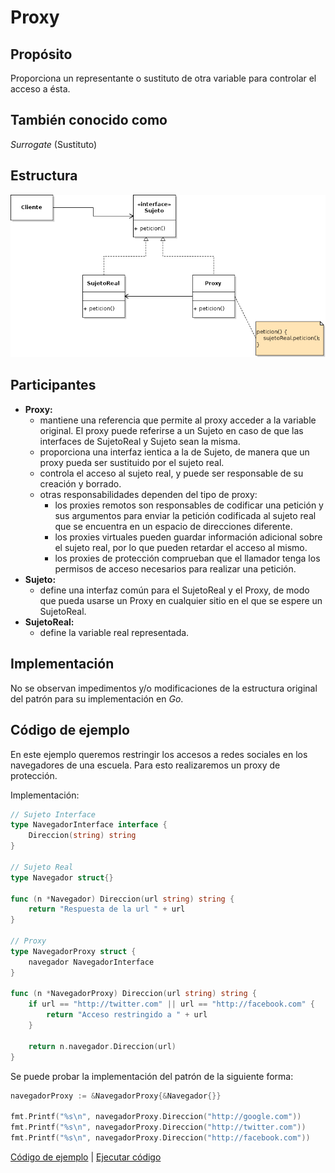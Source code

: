 # Proxy

## Propósito

Proporciona un representante o sustituto de otra variable para controlar el acceso a ésta.

## También conocido como

_Surrogate_ \(Sustituto\)

## Estructura

![](../../../.gitbook/assets/proxy.png)

## Participantes

* **Proxy:**
  * mantiene una referencia que permite al proxy acceder a la variable original. El proxy puede referirse a un Sujeto en caso de que las interfaces de SujetoReal y Sujeto sean la misma.
  * proporciona una interfaz ientica a la de Sujeto, de manera que un proxy pueda ser sustituido por el sujeto real.
  * controla el acceso al sujeto real, y puede ser responsable de su creación y borrado.
  * otras responsabilidades dependen del tipo de proxy:
    * los proxies remotos son responsables de codificar una petición y sus argumentos para enviar la petición codificada al sujeto real que se encuentra en un espacio de direcciones diferente.
    * los proxies virtuales pueden guardar información adicional sobre el sujeto real, por lo que pueden retardar el acceso al mismo.
    * los proxies de protección comprueban que el llamador tenga los permisos de acceso necesarios para realizar una petición.
* **Sujeto:**
  * define una interfaz común para el SujetoReal y el Proxy, de modo que pueda usarse un Proxy en cualquier sitio en el que se espere un SujetoReal.
* **SujetoReal:**
  * define la variable real representada.

## Implementación

No se observan impedimentos y/o modificaciones de la estructura original del patrón para su implementación en _Go_.

## Código de ejemplo

En este ejemplo queremos restringir los accesos a redes sociales en los navegadores de una escuela. Para esto realizaremos un proxy de protección.

Implementación:

```go
// Sujeto Interface
type NavegadorInterface interface {
    Direccion(string) string
}

// Sujeto Real
type Navegador struct{}

func (n *Navegador) Direccion(url string) string {
    return "Respuesta de la url " + url
}

// Proxy
type NavegadorProxy struct {
    navegador NavegadorInterface
}

func (n *NavegadorProxy) Direccion(url string) string {
    if url == "http://twitter.com" || url == "http://facebook.com" {
        return "Acceso restringido a " + url
    }

    return n.navegador.Direccion(url)
}
```

Se puede probar la implementación del patrón de la siguiente forma:

```go
navegadorProxy := &NavegadorProxy{&Navegador{}}

fmt.Printf("%s\n", navegadorProxy.Direccion("http://google.com"))
fmt.Printf("%s\n", navegadorProxy.Direccion("http://twitter.com"))
fmt.Printf("%s\n", navegadorProxy.Direccion("http://facebook.com"))
```

[Código de ejemplo](https://github.com/danielspk/designpatternsingo/tree/master/patrones/estructurales/proxy) \| [Ejecutar código](https://play.golang.org/p/7JSOE4GYByc)


